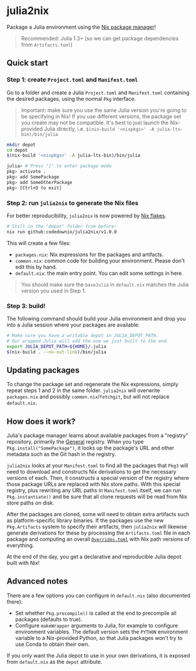 
# julia2nix

Package a Julia environment using the [Nix package manager](https://nixos.org/)!

> Recommended: Julia 1.3+ (so we can get package dependencies from `Artifacts.toml`)

## Quick start

### Step 1: create `Project.toml` and `Manifest.toml`

Go to a folder and create a Julia `Project.toml` and `Manifest.toml` containing the desired packages, using the normal `Pkg` interface.

> Important: make sure you use the same Julia version you're going to be specifying in Nix!
> If you use different versions, the package set you create may not be compatible.
> It's best to just launch the Nix-provided Julia directly, i.e.
> `$(nix-build '<nixpkgs>' -A julia-lts-bin)/bin/julia`

```bash
mkdir depot
cd depot
$(nix-build '<nixpkgs>' -A julia-lts-bin)/bin/julia

julia> # Press "]" to enter package mode
pkg> activate .
pkg> add SomePackage
pkg> add SomeOtherPackage
pkg> [Ctrl+D to exit]
```
### Step 2: run `julia2nix` to generate the Nix files

For better reproducibility, `julia2nix` is now powered by [Nix flakes](https://nixos.wiki/wiki/Flakes#Enable_flakes).

```bash
# Still in the "depot" folder from before:
nix run github:codedownio/julia2nix/v1.0.0
```

This will create a few files:

* `packages.nix`: Nix expressions for the packages and artifacts.
* `common.nix`: common code for building your environment. Please don't edit this by hand.
* `default.nix`: the main entry point. You can edit some settings in here.

> You should make sure the `baseJulia` in `default.nix` matches the Julia version you used in Step 1.

### Step 3: build!

The following command should build your Julia environment and drop you into a Julia session where your packages are available:

``` bash
# Make sure you have a writable depot in JULIA_DEPOT_PATH.
# Our wrapped Julia will add the one we just built to the end.
export JULIA_DEPOT_PATH=${HOME}/.julia
$(nix-build . --no-out-link)/bin/julia
```

## Updating packages

To change the package set and regenerate the Nix expressions, simply repeat steps 1 and 2 in the same folder. `julia2nix` will overwrite `packages.nix` and possibly `common.nix`/`fetchgit`, but will not replace `default.nix`.

## How does it work?

Julia's package manager learns about available packages from a "registry" repository, primarily the [General](https://github.com/JuliaRegistries/General) registry. When you type `Pkg.install("SomePackage")`, it looks up the package's URL and other metadata such as the Git hash in the registry.

`julia2nix` looks at your `Manifest.toml` to find all the packages that `Pkg3` will need to download and constructs Nix derivations to get the necessary versions of each. Then, it constructs a special version of the registry where those package URLs are replaced with Nix store paths. With this special registry, plus rewriting any URL paths in `Manifest.toml` itself, we can run `Pkg.instantiate()` and be sure that all clone requests will be read from Nix store paths on disk.

After the packages are cloned, some will need to obtain extra artifacts such as platform-specific library binaries. If the packages use the new `Pkg.Artifacts` system to specify their artifacts, then `julia2nix` will likewise generate derivations for these by processing the `Artifacts.toml` file in each package and computing an overall [`Overrides.toml`](https://julialang.github.io/Pkg.jl/v1/artifacts/#Overriding-artifact-locations) with Nix path versions of everything.

At the end of the day, you get a declarative and reproducible Julia depot built with Nix!

## Advanced notes

There are a few options you can configure in `default.nix` (also documented there):

* Set whether `Pkg.precompile()` is called at the end to precompile all packages (defaults to true).
* Configure `makeWrapper` arguments to Julia, for example to configure environment variables. The default version sets the `PYTHON` environment variable to a Nix-provided Python, so that Julia packages won't try to use Conda to obtain their own.

If you only want the Julia depot to use in your own derivations, it is exposed from `default.nix` as the `depot` attribute.
